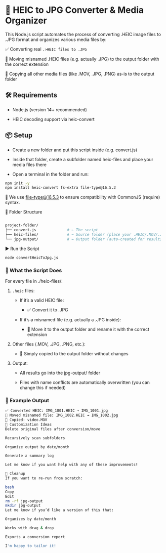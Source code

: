 # 📸 HEIC to JPG Converter & Media Organizer

This Node.js script automates the process of converting .HEIC image files to .JPG format and organizes various media files by:

✅ Converting real `.>HEIC files to .JPG`

📁 Moving misnamed .HEIC files (e.g. actually .JPG) to the output folder with the correct extension

📄 Copying all other media files (like .MOV, .JPG, .PNG) as-is to the output folder

## 🛠 Requirements

- Node.js (version 14+ recommended)

- HEIC decoding support via heic-convert

## 📦 Setup

- Create a new folder and put this script inside (e.g. convert.js)

- Inside that folder, create a subfolder named heic-files and place your media files there

- Open a terminal in the folder and run:

```bash
npm init -y
npm install heic-convert fs-extra file-type@16.5.3
```

🔧 We use file-type@16.5.3 to ensure compatibility with CommonJS (require) syntax.

📂 Folder Structure

```bash

project-folder/
├── convert.js              # ← The script
├── heic-files/             # ← Source folder (place your .HEIC/.MOV/.JPG/etc here)
└── jpg-output/             # ← Output folder (auto-created for results)
```

▶️ Run the Script

```bash
node convertHeicToJpg.js
```

### 🧠 What the Script Does

For every file in ./heic-files/:

1. `.heic` files:

    - If it’s a valid HEIC file:

        - ✅ Convert it to .JPG

    - If it’s a misnamed file (e.g. actually a .JPG inside):

        - 📁 Move it to the output folder and rename it with the correct extension

2. Other files (.MOV, .JPG, .PNG, etc.):

    - 📄 Simply copied to the output folder without changes

3. Output:

    - All results go into the jpg-output/ folder

    - Files with name conflicts are automatically overwritten (you can change this if needed)

### 📝 Example Output

```bash
✅ Converted HEIC: IMG_1001.HEIC → IMG_1001.jpg
📁 Moved misnamed file: IMG_1002.HEIC → IMG_1002.jpg
📄 Copied: video.MOV
🧩 Customization Ideas
Delete original files after conversion/move

Recursively scan subfolders

Organize output by date/month

Generate a summary log

Let me know if you want help with any of these improvements!

🧼 Cleanup
If you want to re-run from scratch:

bash
Copy
Edit
rm -rf jpg-output
mkdir jpg-output
Let me know if you’d like a version of this that:

Organizes by date/month

Works with drag & drop

Exports a conversion report

I'm happy to tailor it!
